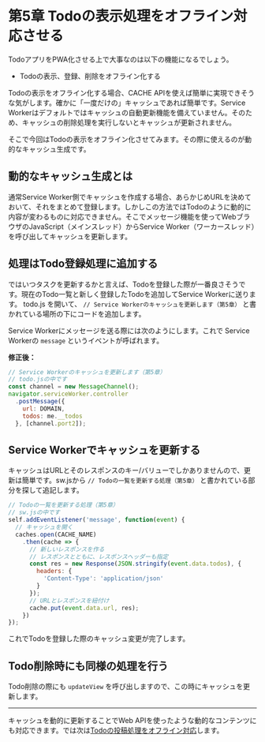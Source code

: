 # 第5章 Todoの表示処理をオフライン対応させる

TodoアプリをPWA化させる上で大事なのは以下の機能になるでしょう。

- Todoの表示、登録、削除をオフライン化する

Todoの表示をオフライン化する場合、CACHE APIを使えば簡単に実現できそうな気がします。確かに「一度だけの」キャッシュであれば簡単です。Service Workerはデフォルトではキャッシュの自動更新機能を備えていません。そのため、キャッシュの削除処理を実行しないとキャッシュが更新されません。

そこで今回はTodoの表示をオフライン化させてみます。その際に使えるのが動的なキャッシュ生成です。

## 動的なキャッシュ生成とは

通常Service Worker側でキャッシュを作成する場合、あらかじめURLを決めておいて、それをまとめて登録します。しかしこの方法ではTodoのように動的に内容が変わるものに対応できません。そこでメッセージ機能を使ってWebブラウザのJavaScript（メインスレッド）からService Worker（ワーカースレッド）を呼び出してキャッシュを更新します。

## 処理はTodo登録処理に追加する

ではいつタスクを更新するかと言えば、Todoを登録した際が一番良さそうです。現在のTodo一覧と新しく登録したTodoを追加してService Workerに送ります。 todo.js を開いて、 `// Service Workerのキャッシュを更新します（第5章）` と書かれている場所の下にコードを追加します。

Service Workerにメッセージを送る際には次のようにします。これで Service Workerの `message` というイベントが呼ばれます。

**修正後：**

```js
// Service Workerのキャッシュを更新します（第5章）
// todo.jsの中です
const channel = new MessageChannel();
navigator.serviceWorker.controller
  .postMessage({
    url: DOMAIN,
    todos: me.__todos
  }, [channel.port2]);
```

## Service Workerでキャッシュを更新する

キャッシュはURLとそのレスポンスのキー/バリューでしかありませんので、更新は簡単です。sw.jsから `// Todoの一覧を更新する処理（第5章）` と書かれている部分を探して追記します。

```js
// Todoの一覧を更新する処理（第5章）
// sw.jsの中です
self.addEventListener('message', function(event) {
  // キャッシュを開く
  caches.open(CACHE_NAME)
    .then(cache => {
      // 新しいレスポンスを作る
      // レスポンスとともに、レスポンスヘッダーも指定
      const res = new Response(JSON.stringify(event.data.todos), {
        headers: {
          'Content-Type': 'application/json'
        }
      });
      // URLとレスポンスを紐付け
      cache.put(event.data.url, res);
    })
});
```

これでTodoを登録した際のキャッシュ変更が完了します。

## Todo削除時にも同様の処理を行う

Todo削除の際にも `updateView` を呼び出しますので、この時にキャッシュを更新します。

----

キャッシュを動的に更新することでWeb APIを使ったような動的なコンテンツにも対応できます。では次は[Todoの投稿処理をオフライン対応](./6.md)します。

